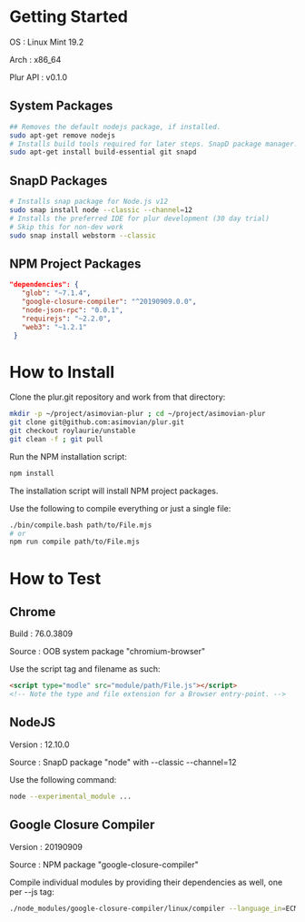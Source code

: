 Getting Started
===============

OS
: Linux Mint 19.2

Arch
: x86_64

Plur API
: v0.1.0

System Packages
---------------
~~~sh
## Removes the default nodejs package, if installed.
sudo apt-get remove nodejs
# Installs build tools required for later steps. SnapD package manager.
sudo apt-get install build-essential git snapd
~~~

SnapD Packages
--------------
```sh
# Installs snap package for Node.js v12
sudo snap install node --classic --channel=12
# Installs the preferred IDE for plur development (30 day trial)
# Skip this for non-dev work
sudo snap install webstorm --classic
```

NPM Project Packages
--------------------
 ```json
 "dependencies": {
    "glob": "~7.1.4",
    "google-closure-compiler": "^20190909.0.0",
    "node-json-rpc": "0.0.1",
    "requirejs": "~2.2.0",
    "web3": "~1.2.1"
  }
```

How to Install
==============

Clone the plur.git repository and work from that directory:
```sh
mkdir -p ~/project/asimovian-plur ; cd ~/project/asimovian-plur
git clone git@github.com:asimovian/plur.git
git checkout roylaurie/unstable
git clean -f ; git pull
```

Run the NPM installation script:
```sh
npm install
```

The installation script will install NPM project packages.

Use the following to compile everything or just a single file:
```sh
./bin/compile.bash path/to/File.mjs
# or
npm run compile path/to/File.mjs
```

How to Test
===========

Chrome
------
Build
: 76.0.3809

Source
: OOB system package "chromium-browser"

Use the script tag and filename as such:

```html
<script type="modle" src="module/path/File.js"></script>
<!-- Note the type and file extension for a Browser entry-point. -->
```

NodeJS
------
Version
: 12.10.0

Source
: SnapD package "node" with --classic --channel=12

Use the following command:

```sh
node --experimental_module ...
```

Google Closure Compiler
-----------------------
Version
: 20190909

Source
: NPM package "google-closure-compiler"

Compile individual modules by providing their dependencies as well, one per --js tag:

```sh
./node_modules/google-closure-compiler/linux/compiler --language_in=ECMASCRIPT_2019 --js js/plur/IPlurified.mjs --js js/plur/PlurObject.mjs
```

